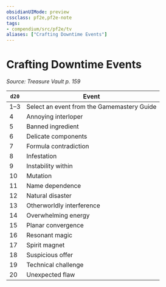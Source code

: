 ```yaml
---
obsidianUIMode: preview
cssclass: pf2e,pf2e-note
tags:
- compendium/src/pf2e/tv
aliases: ["Crafting Downtime Events"]
---
```

# Crafting Downtime Events  
*Source: Treasure Vault p. 159*  

| `d20` | Event |
|-------|-------|
| 1–3 | Select an event from the Gamemastery Guide |
| 4 | Annoying interloper |
| 5 | Banned ingredient |
| 6 | Delicate components |
| 7 | Formula contradiction |
| 8 | Infestation |
| 9 | Instability within |
| 10 | Mutation |
| 11 | Name dependence |
| 12 | Natural disaster |
| 13 | Otherworldly interference |
| 14 | Overwhelming energy |
| 15 | Planar convergence |
| 16 | Resonant magic |
| 17 | Spirit magnet |
| 18 | Suspicious offer |
| 19 | Technical challenge |
| 20 | Unexpected flaw |